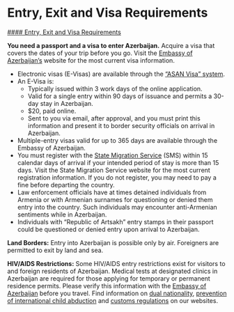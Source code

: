 # Entry, Exit and Visa Requirements

[#### Entry, Exit and Visa Requirements](javascript:void(0); "Entry, Exit and Visa Requirements")

**You need a passport and a visa to enter Azerbaijan.** Acquire a visa that covers the dates of your trip before you go. Visit the [Embassy of Azerbaijan’s](https://washington.mfa.gov.az/en) website for the most current visa information.

* Electronic visas (E-Visas) are available through the [“ASAN Visa” system](https://evisa.gov.az/en/).
* An E-Visa is:
  + Typically issued within 3 work days of the online application.
  + Valid for a single entry within 90 days of issuance and permits a 30-day stay in Azerbaijan.
  + $20, paid online.
  + Sent to you via email, after approval, and you must print this information and present it to border security officials on arrival in Azerbaijan.
* Multiple-entry visas valid for up to 365 days are available through the Embassy of Azerbaijan.
* You must register with the [State Migration Service](https://www.migration.gov.az/) (SMS) within 15 calendar days of arrival if your intended period of stay is more than 15 days. Visit the State Migration Service website for the most current registration information. If you do not register, you may need to pay a fine before departing the country.
* Law enforcement officials have at times detained individuals from Armenia or with Armenian surnames for questioning or denied them entry into the country. Such individuals may encounter anti-Armenian sentiments while in Azerbaijan.
* Individuals with “Republic of Artsakh” entry stamps in their passport could be questioned or denied entry upon arrival to Azerbaijan.

**Land Borders:** Entry into Azerbaijan is possible only by air. Foreigners are permitted to exit by land and sea.

**HIV/AIDS Restrictions:** Some HIV/AIDS entry restrictions exist for visitors to and foreign residents of Azerbaijan. Medical tests at designated clinics in Azerbaijan are required for those applying for temporary or permanent residence permits. Please verify this information with the [Embassy of Azerbaijan](https://washington.mfa.gov.az/en) before you travel. Find information on [dual nationality](https://travel.state.gov/content/travel/en/international-travel/before-you-go/travelers-with-special-considerations/Dual-Nationality-Travelers.html), [prevention of international child abduction](https://travel.state.gov/content/travel/en/International-Parental-Child-Abduction.html) and [customs regulations](https://travel.state.gov/content/travel/en/international-travel/before-you-go/customs-and-import.html) on our websites.
